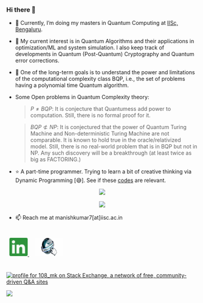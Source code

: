 ### Hi there 👋

- 🔭 Currently, I’m doing my masters in Quantum Computing at [IISc, Bengaluru](https://en.wikipedia.org/wiki/Indian_Institute_of_Science).
- 🌱 My current interest is in Quantum Algorithms and their applications in optimization/ML and system simulation. I also keep track of developments in Quantum (Post-Quantum) Cryptography and Quantum error corrections.
- :dart: One of the long-term goals is to understand the power and limitations of the computational complexity class BQP, i.e., the set of problems having a  polynomial time Quantum algorithm.
- Some Open problems in Quantum Complexity theory:
  
  > $P\neq BQP:$ It is conjecture that Quantumess add power to computation. Still, there is no formal proof for it.

  > $BQP\not\subset NP$: It is conjectured that the power of Quantum Turing Machine and Non-deterministic Turing Machine are not comparable. It is known to hold true in the oracle/relativized model. Still, there is no real-world problem that is in BQP but not in NP. Any such discovery will be a breakthrough (at least twice as big as FACTORING.)
  
- ⭐ A part-time programmer. Trying to learn a bit of creative thinking via Dynamic Programming [😅]. See if these [codes](https://github.com/108mk/E0-225_Design_and_Analysis_of_Algorithms.git) are relevant.

<p align="center">
  <img src="https://github-readme-stats-sigma-five.vercel.app/api?username=108mk&show_icons=true&theme=radical">
</p>
<p align="center">
  <a href="https://github.com/108mk/github-readme-stats">
    <img src="https://github-readme-stats-sigma-five.vercel.app/api/top-langs/?username=108mk&layout=compact&theme=radical"/>
  </a>
  <br/>
</p>


- 📫 Reach me at manishkumar7[at]iisc.ac.in

<div style="padding: 25px 0;">
     <a href="https://www.linkedin.com/in/timbakerx/" style="padding: 8px; width: 24px; height: 24px;">
        <img src="https://github.com/108mk/108mk.github.io/blob/fafd671c4d8ed02de3a684e8d0d601a4649b2b31/images/linkedin-green.png" alt="Connect on Linkedin" width="48" height="48">
    </a>
  
  <a href="https://108mk.github.io/" style="padding: 8px; width: 24px; height: 24px;">
        <img src="https://github.com/108mk/108mk.github.io/blob/0fcb9bc348a1b28853b58adfa2ef2b80ef8b94b8/images/web.jpg" alt="My Webpage" width="72" height="48">
    </a>
  
</div>

<a href="https://stackexchange.com/users/10264162"><img src="https://stackexchange.com/users/flair/10264162.png" width="208" height="58" alt="profile for 108_mk on Stack Exchange, a network of free, community-driven Q&amp;A sites" title="profile for 108_mk on Stack Exchange, a network of free, community-driven Q&amp;A sites"></a>

[![](https://visitcount.itsvg.in/api?id=108mk&label=Profile%20Views&pretty=false)](https://visitcount.itsvg.in)
<!---
[\\] <> - ⚡ I think playing sports is a nice idea. I usually prefer badminton (🏸) and cricket.
[\\] <> - A few Avatars of Quantum Bits:

[\\] <> <p align="center">
[\\] <>  <img src="https://github.com/108mk/108mk.github.io/blob/c9afe1f6a105cc076a29bfb5f84ebee8702a84e2/images/4-qubit-types-resized.jpg">
[\\] <> </p>

[\\] <> - Things To Ponder: (Image Credit: Z. Minev via LinkedIn)

[\\] <> <p align="center">
[\\] <>  <img src="https://github.com/108mk/108mk.github.io/blob/52225b73397fb6c57f781402663c76b03fb5b6d3/old_version/demo%20pics/z_minev_openQ_problem.jpg">
[\\] <> </p>
--->
<!--- #- 👯 I also keep 
<!--- #- 🤔 I’m looking for help with ... 
<!--- #- 💬 Ask me about ... 
--->
